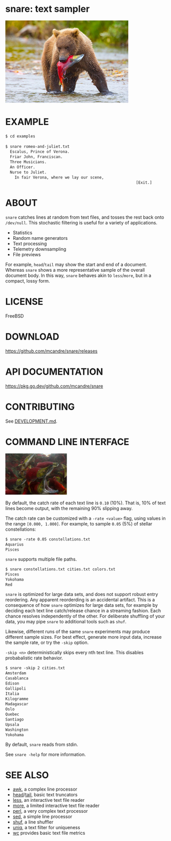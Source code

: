 # snare: text sampler

![bear catching salmon](snare.png)

# EXAMPLE

```console
$ cd examples

$ snare romeo-and-juliet.txt
  Escalus, Prince of Verona.
  Friar John, Franciscan.
  Three Musicians.
  An Officer.
  Nurse to Juliet.
    In fair Verona, where we lay our scene,
                                                         [Exit.]
```

# ABOUT

`snare` catches lines at random from text files, and tosses the rest back onto `/dev/null`. This stochastic filtering is useful for a variety of applications.

* Statistics
* Random name generators
* Text processing
* Telemetry downsampling
* File previews

For example, `head`/`tail` may show the start and end of a document. Whereas `snare` shows a more representative sample of the overall document body. In this way, `snare` behaves akin to `less`/`more`, but in a compact, lossy form.

# LICENSE

FreeBSD

# DOWNLOAD

https://github.com/mcandre/snare/releases

# API DOCUMENTATION

https://pkg.go.dev/github.com/mcandre/snare

# CONTRIBUTING

See [DEVELOPMENT.md](DEVELOPMENT.md).

# COMMAND LINE INTERFACE

![salmon run](salmon-run.png)

By default, the catch rate of each text line is `0.10` (10%). That is, 10% of text lines become output, with the remaining 90% slipping away.

The catch rate can be customized with a `-rate <value>` flag, using values in the range `[0.000, 1.000]`. For example, to sample `0.05` (5%) of stellar constellations:

```console
$ snare -rate 0.05 constellations.txt
Aquarius
Pisces
```

`snare` supports multiple file paths.

```console
$ snare constellations.txt cities.txt colors.txt
Pisces
Yokohama
Red
```

`snare` is optimized for large data sets, and does not support robust entry reordering. Any apparent reorderding is an accidental artifact. This is a consequence of how `snare` optimizes for large data sets, for example by deciding each text line catch/release chance in a streaming fashion. Each chance resolves independently of the other. For deliberate shuffling of your data, you may pipe `snare` to additional tools such as `shuf`.

Likewise, different runs of the same `snare` experiments may produce different sample sizes. For best effect, generate more input data, increase the sample rate, or try the `-skip` option.

`-skip <n>` deterministically skips every nth text line. This disables probabalistic rate behavior.

```console
$ snare -skip 2 cities.txt
Amsterdam
Casablanca
Edison
Gallipoli
Italia
Kilogramme
Madagascar
Oslo
Quebec
Santiago
Upsala
Washington
Yokohama
```

By default, `snare` reads from stdin.

See `snare -help` for more information.

# SEE ALSO

* [awk](https://en.wikipedia.org/wiki/AWK), a complex line processor
* [head](https://linux.die.net/man/1/head)/[tail](https://linux.die.net/man/1/tail), basic text truncators
* [less](https://linux.die.net/man/1/less), an interactive text file reader
* [more](https://en.wikipedia.org/wiki/More_(command)), a limited interactive text file reader
* [perl](https://www.perl.org/), a very complex text processor
* [sed](https://en.wikipedia.org/wiki/Sed), a simple line processor
* [shuf](https://linux.die.net/man/1/shuf), a line shuffler
* [uniq](https://linux.die.net/man/1/uniq), a text filter for uniqueness
* [wc](https://linux.die.net/man/1/wc) provides basic text file metrics
